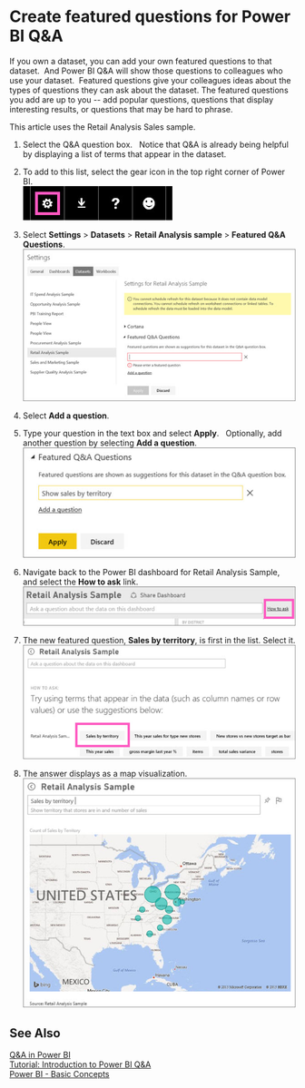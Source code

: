 <properties
   pageTitle="Create featured questions for Power BI Q&A"
   description="Create featured questions for Power BI Q&A"
   services="powerbi"
   documentationCenter=""
   authors="jastru"
   manager="mblythe"
   editor=""
   tags=""/>

<tags
   ms.service="powerbi"
   ms.devlang="NA"
   ms.topic="article"
   ms.tgt_pltfrm="NA"
   ms.workload="powerbi"
   ms.date="10/27/2015"
   ms.author="mihart"/>

# Create featured questions for Power BI Q&A  

If you own a dataset, you can add your own featured questions to that dataset.  And Power BI Q&A will show those questions to colleagues who use your dataset.  Featured questions give your colleagues ideas about the types of questions they can ask about the dataset. The featured questions you add are up to you -- add popular questions, questions that display interesting results, or questions that may be hard to phrase.

This article uses the Retail Analysis Sales sample.

1.  Select the Q&A question box.   Notice that Q&A is already being helpful by displaying a list of terms that appear in the dataset.

2.  To add to this list, select the gear icon in the top right corner of Power BI.  
    ![](media/powerbi-service-q-and-a-create-featured-questions/PBI_gearIcon2.jpg)

3.  Select **Settings** &gt; **Datasets** &gt; **Retail Analysis sample** &gt; **Featured Q&A Questions**.  
    ![](media/powerbi-service-q-and-a-create-featured-questions/PBI_AddQuestion.jpg)

4.  Select **Add a question**.

5.  Type your question in the text box and select **Apply**.   Optionally, add another question by selecting **Add a question**.  
    ![](media/powerbi-service-q-and-a-create-featured-questions/PBI_typeQuestion.jpg)
6.  Navigate back to the Power BI dashboard for Retail Analysis Sample, and select the **How to ask** link.  
    ![](media/powerbi-service-q-and-a-create-featured-questions/PBI_QnA_HowToAsk.jpg)

7.  The new featured question, **Sales by territory**, is first in the list. Select it.  
    ![](media/powerbi-service-q-and-a-create-featured-questions/PBI_QnA_NewQuestionAppears.jpg)
8.  The answer displays as a map visualization.  
    ![](media/powerbi-service-q-and-a-create-featured-questions/PBI_QnA_MapViz.jpg)

## See Also
[Q&A in Power BI](powerbi-service-q-and-a.md)  
[Tutorial: Introduction to Power BI Q&A](powerbi-service-tutorial-introduction-to-q-and-a.md)  
[Power BI - Basic Concepts](powerbi-service-basic-concepts.md)  
